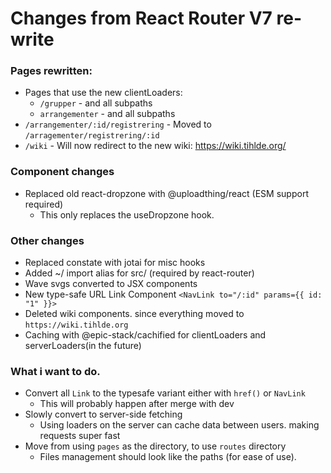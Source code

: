 # Changes from React Router V7 re-write

### Pages rewritten:
- Pages that use the new clientLoaders:
  - `/grupper` - and all subpaths
  - `arrangementer` - and all subpaths
- `/arrangementer/:id/registrering` - Moved to `/arragementer/registrering/:id`
- `/wiki` - Will now redirect to the new wiki: https://wiki.tihlde.org/

### Component changes
- Replaced old react-dropzone with @uploadthing/react (ESM support required)
  - This only replaces the useDropzone hook.

### Other changes
- Replaced constate with jotai for misc hooks
- Added ~/ import alias for src/ (required by react-router)
- Wave svgs converted to JSX components
- New type-safe URL Link Component `<NavLink to="/:id" params={{ id: "1" }}>`
- Deleted wiki components. since everything moved to `https://wiki.tihlde.org`
- Caching with @epic-stack/cachified for clientLoaders and serverLoaders(in the future)

### What i want to do.
- Convert all `Link` to the typesafe variant either with `href()` or `NavLink`
  - This will probably happen after merge with dev
- Slowly convert to server-side fetching
  - Using loaders on the server can cache data between users. making requests super fast
- Move from using `pages` as the directory, to use `routes` directory
  - Files management should look like the paths (for ease of use).


